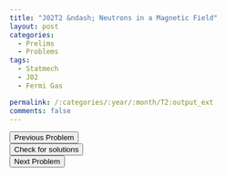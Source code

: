 ```yaml
---
title: "J02T2 &ndash; Neutrons in a Magnetic Field"
layout: post
categories:
  - Prelims
  - Problems
tags:
  - Statmech
  - J02
  - Fermi Gas

permalink: /:categories/:year/:month/T2:output_ext
comments: false
---
```

<object data="2002J2T.pdf" type="application/pdf" width="100%" height="500"></object>

<div class='navbar'>
	<div float='left'><button onclick="window.location='T1.html'" >Previous Problem</button></div>
	<div float='center'><button onclick="window.location='https://princetonprelim.com/prelim/8/'">Check for solutions</button></div>
	<div float='right'><button onclick="window.location='T3.html'" > Next Problem</button></div>
</div>
